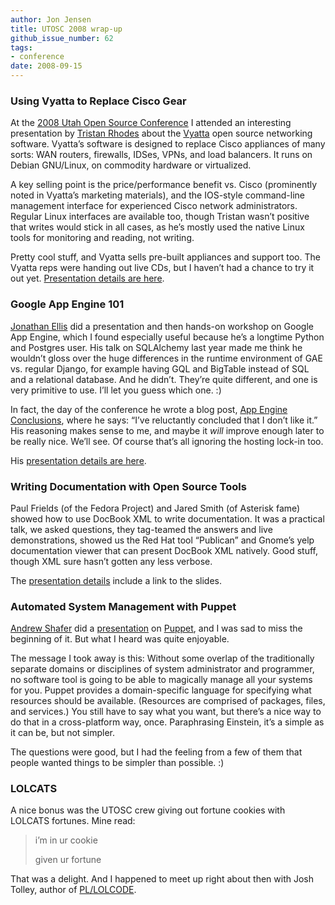 ```yaml
---
author: Jon Jensen
title: UTOSC 2008 wrap-up
github_issue_number: 62
tags:
- conference
date: 2008-09-15
---
```




### Using Vyatta to Replace Cisco Gear

At the [2008 Utah Open Source Conference](https://web.archive.org/web/20080725072722/http://2008.utosc.com/) I attended an interesting presentation by [Tristan Rhodes](http://useopensource.blogspot.com/) about the [Vyatta](https://web.archive.org/web/20080920035541/http://www.vyatta.com/) open source networking software. Vyatta’s software is designed to replace Cisco appliances of many sorts: WAN routers, firewalls, IDSes, VPNs, and load balancers. It runs on Debian GNU/Linux, on commodity hardware or virtualized.

A key selling point is the price/performance benefit vs. Cisco (prominently noted in Vyatta’s marketing materials), and the IOS-style command-line management interface for experienced Cisco network administrators. Regular Linux interfaces are available too, though Tristan wasn’t positive that writes would stick in all cases, as he’s mostly used the native Linux tools for monitoring and reading, not writing.

Pretty cool stuff, and Vyatta sells pre-built appliances and support too. The Vyatta reps were handing out live CDs, but I haven’t had a chance to try it out yet. [Presentation details are here](https://web.archive.org/web/20080912055238/http://2008.utosc.com/presentation/111/).

### Google App Engine 101

[Jonathan Ellis](http://spyced.blogspot.com/) did a presentation and then hands-on workshop on Google App Engine, which I found especially useful because he’s a longtime Python and Postgres user. His talk on SQLAlchemy last year made me think he wouldn’t gloss over the huge differences in the runtime environment of GAE vs. regular Django, for example having GQL and BigTable instead of SQL and a relational database. And he didn’t. They’re quite different, and one is very primitive to use. I’ll let you guess which one. :)

In fact, the day of the conference he wrote a blog post, [App Engine Conclusions](http://spyced.blogspot.com/2008/08/app-engine-conclusions.html), where he says: “I’ve reluctantly concluded that I don’t like it.” His reasoning makes sense to me, and maybe it *will* improve enough later to be really nice. We’ll see. Of course that’s all ignoring the hosting lock-in too.

His [presentation details are here](https://web.archive.org/web/20080912055217/http://2008.utosc.com/presentation/106/).

### Writing Documentation with Open Source Tools

Paul Frields (of the Fedora Project) and Jared Smith (of Asterisk fame) showed how to use DocBook XML to write documentation. It was a practical talk, we asked questions, they tag-teamed the answers and live demonstrations, showed us the Red Hat tool “Publican” and Gnome’s yelp documentation viewer that can present DocBook XML natively. Good stuff, though XML sure hasn’t gotten any less verbose.

The [presentation details](https://web.archive.org/web/20080912055335/http://2008.utosc.com/presentation/131/) include a link to the slides.

### Automated System Management with Puppet

[Andrew Shafer](https://stochasticresonance.wordpress.com/) did a [presentation](https://web.archive.org/web/20080912055445/http://2008.utosc.com/presentation/60/) on [Puppet](https://puppet.com/), and I was sad to miss the beginning of it. But what I heard was quite enjoyable.

The message I took away is this: Without some overlap of the traditionally separate domains or disciplines of system administrator and programmer, no software tool is going to be able to magically manage all your systems for you. Puppet provides a domain-specific language for specifying what resources should be available. (Resources are comprised of packages, files, and services.) You still have to say what you want, but there’s a nice way to do that in a cross-platform way, once. Paraphrasing Einstein, it’s a simple as it can be, but not simpler.

The questions were good, but I had the feeling from a few of them that people wanted things to be simpler than possible. :)

### LOLCATS

A nice bonus was the UTOSC crew giving out fortune cookies with LOLCATS fortunes. Mine read:

> i’m in ur cookie
> 
> given ur fortune

That was a delight. And I happened to meet up right about then with Josh Tolley, author of [PL/LOLCODE](http://pgfoundry.org/projects/pllolcode/).


